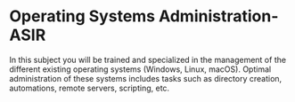 # Operating Systems Administration-ASIR
 In this subject you will be trained and specialized in the management of the different existing operating systems (Windows, Linux, macOS). Optimal administration of these systems includes tasks such as directory creation, automations, remote servers, scripting, etc.
